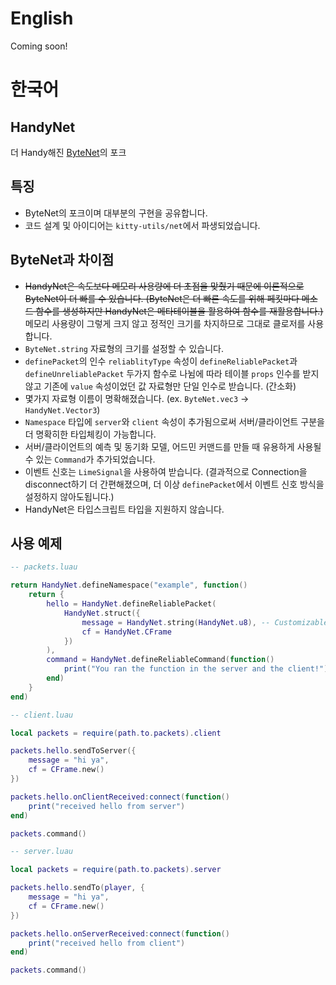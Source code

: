 # English
Coming soon!

# 한국어

## HandyNet
더 Handy해진 [ByteNet](https://github.com/ffrostfall/ByteNet)의 포크

## 특징
- ByteNet의 포크이며 대부분의 구현을 공유합니다.
- 코드 설계 및 아이디어는 `kitty-utils/net`에서 파생되었습니다.

## ByteNet과 차이점
- ~~HandyNet은 속도보다 메모리 사용량에 더 초점을 맞췄기 때문에 이론적으로 ByteNet이 더 빠를 수 있습니다. (ByteNet은 더 빠른 속도를 위해 페킷마다 메소드 함수를 생성하지만 HandyNet은 메타테이블을 활용하여 함수를 재활용합니다.)~~ 메모리 사용량이 그렇게 크지 않고 정적인 크기를 차지하므로 그대로 클로저를 사용합니다.
- `ByteNet.string` 자료형의 크기를 설정할 수 있습니다.
- `definePacket`의 인수 `reliablityType` 속성이 `defineReliablePacket`과 `defineUnreliablePacket` 두가지 함수로 나뉨에 따라 테이블 `props` 인수를 받지 않고 기존에 `value` 속성이었던 값 자료형만 단일 인수로 받습니다. (간소화)
- 몇가지 자료형 이름이 명확해졌습니다. (ex. `ByteNet.vec3` -> `HandyNet.Vector3`)
- `Namespace` 타입에 `server`와 `client` 속성이 추가됨으로써 서버/클라이언트 구분을 더 명확히한 타입체킹이 가능합니다.
- 서버/클라이언트의 예측 및 동기화 모델, 어드민 커맨드를 만들 때 유용하게 사용될 수 있는 `Command`가 추가되었습니다.
- 이벤트 신호는 `LimeSignal`을 사용하여 받습니다. (결과적으로 Connection을 disconnect하기 더 간편해졌으며, 더 이상 `definePacket`에서 이벤트 신호 방식을 설정하지 않아도됩니다.)
- HandyNet은 타입스크립트 타입을 지원하지 않습니다.

## 사용 예제
```lua
-- packets.luau

return HandyNet.defineNamespace("example", function()
	return {
		hello = HandyNet.defineReliablePacket(
			HandyNet.struct({
				message = HandyNet.string(HandyNet.u8), -- Customizable string size (defaults to u16)
				cf = HandyNet.CFrame
			})
		),
		command = HandyNet.defineReliableCommand(function()
			print("You ran the function in the server and the client!")
		end)
  	}
end)
```

```lua
-- client.luau

local packets = require(path.to.packets).client

packets.hello.sendToServer({
	message = "hi ya",
	cf = CFrame.new()
})

packets.hello.onClientReceived:connect(function()
	print("received hello from server")
end)

packets.command()
```

```lua
-- server.luau

local packets = require(path.to.packets).server

packets.hello.sendTo(player, {
	message = "hi ya",
	cf = CFrame.new()
})

packets.hello.onServerReceived:connect(function()
	print("received hello from client")
end)

packets.command()
```
